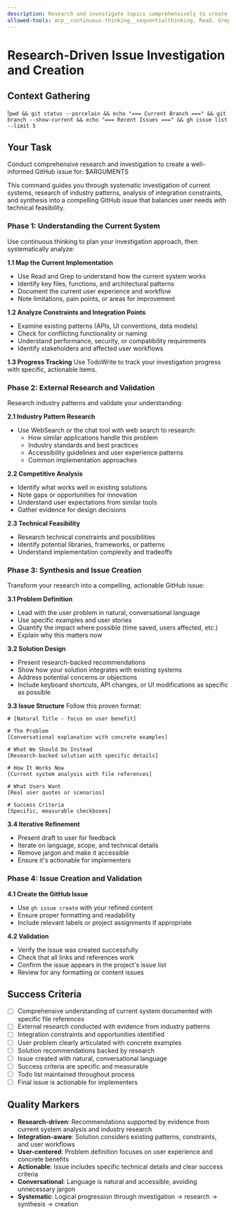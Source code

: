 ```yaml
---
description: Research and investigate topics comprehensively to create well-informed GitHub issues
allowed-tools: mcp__continuous-thinking__sequentialthinking, Read, Grep, Glob, WebSearch, mcp__zen__chat, TodoWrite, Bash
---
```


# Research-Driven Issue Investigation and Creation

## Context Gathering
!`pwd && git status --porcelain && echo "=== Current Branch ===" && git branch --show-current && echo "=== Recent Issues ===" && gh issue list --limit 5`

## Your Task
Conduct comprehensive research and investigation to create a well-informed GitHub issue for: $ARGUMENTS

This command guides you through systematic investigation of current systems, research of industry patterns, analysis of integration constraints, and synthesis into a compelling GitHub issue that balances user needs with technical feasibility.

### Phase 1: Understanding the Current System
Use continuous thinking to plan your investigation approach, then systematically analyze:

**1.1 Map the Current Implementation**
- Use Read and Grep to understand how the current system works
- Identify key files, functions, and architectural patterns
- Document the current user experience and workflow
- Note limitations, pain points, or areas for improvement

**1.2 Analyze Constraints and Integration Points**
- Examine existing patterns (APIs, UI conventions, data models)
- Check for conflicting functionality or naming
- Understand performance, security, or compatibility requirements
- Identify stakeholders and affected user workflows

**1.3 Progress Tracking**
Use TodoWrite to track your investigation progress with specific, actionable items.

### Phase 2: External Research and Validation
Research industry patterns and validate your understanding:

**2.1 Industry Pattern Research**
- Use WebSearch or the chat tool with web search to research:
  - How similar applications handle this problem
  - Industry standards and best practices
  - Accessibility guidelines and user experience patterns
  - Common implementation approaches

**2.2 Competitive Analysis**
- Identify what works well in existing solutions
- Note gaps or opportunities for innovation
- Understand user expectations from similar tools
- Gather evidence for design decisions

**2.3 Technical Feasibility**
- Research technical constraints and possibilities
- Identify potential libraries, frameworks, or patterns
- Understand implementation complexity and tradeoffs

### Phase 3: Synthesis and Issue Creation
Transform your research into a compelling, actionable GitHub issue:

**3.1 Problem Definition**
- Lead with the user problem in natural, conversational language
- Use specific examples and user stories
- Quantify the impact where possible (time saved, users affected, etc.)
- Explain why this matters now

**3.2 Solution Design**
- Present research-backed recommendations
- Show how your solution integrates with existing systems
- Address potential concerns or objections
- Include keyboard shortcuts, API changes, or UI modifications as specific as possible

**3.3 Issue Structure**
Follow this proven format:
```
# [Natural Title - focus on user benefit]

# The Problem
[Conversational explanation with concrete examples]

# What We Should Do Instead  
[Research-backed solution with specific details]

# How It Works Now
[Current system analysis with file references]

# What Users Want
[Real user quotes or scenarios]

# Success Criteria
[Specific, measurable checkboxes]
```

**3.4 Iterative Refinement**
- Present draft to user for feedback
- Iterate on language, scope, and technical details
- Remove jargon and make it accessible
- Ensure it's actionable for implementers

### Phase 4: Issue Creation and Validation
**4.1 Create the GitHub Issue**
- Use `gh issue create` with your refined content
- Ensure proper formatting and readability
- Include relevant labels or project assignments if appropriate

**4.2 Validation**
- Verify the issue was created successfully
- Check that all links and references work
- Confirm the issue appears in the project's issue list
- Review for any formatting or content issues

## Success Criteria
- [ ] Comprehensive understanding of current system documented with specific file references
- [ ] External research conducted with evidence from industry patterns
- [ ] Integration constraints and opportunities identified
- [ ] User problem clearly articulated with concrete examples
- [ ] Solution recommendations backed by research
- [ ] Issue created with natural, conversational language
- [ ] Success criteria are specific and measurable
- [ ] Todo list maintained throughout process
- [ ] Final issue is actionable for implementers

## Quality Markers
- **Research-driven**: Recommendations supported by evidence from current system analysis and industry research
- **Integration-aware**: Solution considers existing patterns, constraints, and user workflows  
- **User-centered**: Problem definition focuses on user experience and concrete benefits
- **Actionable**: Issue includes specific technical details and clear success criteria
- **Conversational**: Language is natural and accessible, avoiding unnecessary jargon
- **Systematic**: Logical progression through investigation → research → synthesis → creation